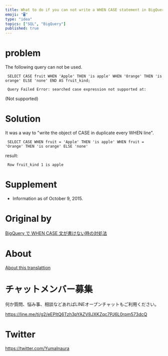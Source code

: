 ```yaml
---
title: What to do if you can not write a WHEN CASE statement in BigQuery
emoji: "🖥"
type: "idea"
topics: ["SQL", "BigQuery"]
published: true
---
```


# problem 

The following query can not be used.

     SELECT CASE fruit WHEN 'Apple' THEN 'is apple' WHEN 'Orange' THEN 'is orange' ELSE 'none' END AS fruit_kind; 

     Query Failed Error: searched case expression not supported at: 

(Not supported)

# Solution 

It was a way to "write the object of CASE in duplicate every WHEN line".

     SELECT CASE WHEN fruit = 'Apple' THEN 'is apple' WHEN fruit = 'Orange' THEN 'is orange' ELSE 'none' 

result:

     Row fruit_kind 1 is apple 

# Supplement 

- Information as of October 9, 2015. 


# Original by
[BigQuery で WHEN CASE 文が書けない時の対処法](https://qiita.com/Yinaura/items/5cfab23d32a57c259a5c)

# About

[About this translattion](https://qiita.com/YumaInaura/items/7f6fd1e9310a6816469a)








<!-- Update From Qiita API -->

# チャットメンバー募集


何か質問、悩み事、相談などあればLINEオープンチャットもご利用ください。

https://line.me/ti/g2/eEPltQ6Tzh3pYAZV8JXKZqc7PJ6L0rpm573dcQ





# Twitter


https://twitter.com/YumaInaura


<!-- Update From Qiita API -->


